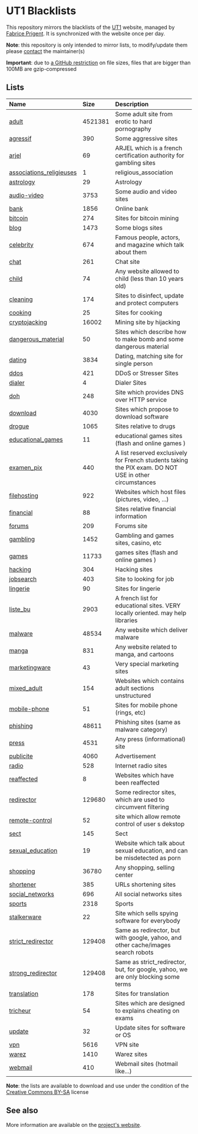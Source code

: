 # UT1 Blacklists
This repository mirrors the blacklists of the [UT1](http://www.ut-capitole.fr) website, managed by [Fabrice Prigent](http://www.ut-capitole.fr/m-fabrice-prigent--15063.kjsp?RH=1319195296040). It is synchronized with the website once per day.

__Note__: this repository is only intended to mirror lists, to modify/update them please [contact](#see-also) the maintainer(s)

__Important__: due to [a GitHub restriction](https://docs.github.com/en/repositories/working-with-files/managing-large-files/about-large-files-on-github#file-size-limits) on file sizes, files that are bigger than 100MB are gzip-compressed

## Lists
| Name | Size | Description |
|:-----|:-----|:------------|
| [adult](blacklists/adult) | 4521381 | Some adult site from erotic to hard pornography |
| [agressif](blacklists/agressif) | 390 | Some aggressive sites |
| [arjel](blacklists/arjel) | 69 | ARJEL which is a french certification authority for gambling sites |
| [associations_religieuses](blacklists/associations_religieuses) | 1 | religious_association |
| [astrology](blacklists/astrology) | 29 | Astrology |
| [audio-video](blacklists/audio-video) | 3753 | Some audio and video sites |
| [bank](blacklists/bank) | 1856 | Online bank |
| [bitcoin](blacklists/bitcoin) | 274 | Sites for bitcoin mining |
| [blog](blacklists/blog) | 1473 | Some blogs sites |
| [celebrity](blacklists/celebrity) | 674 | Famous people, actors, and magazine which talk about them |
| [chat](blacklists/chat) | 261 | Chat site |
| [child](blacklists/child) | 74 | Any website allowed to child (less than 10 years old) |
| [cleaning](blacklists/cleaning) | 174 | Sites to disinfect, update and protect computers |
| [cooking](blacklists/cooking) | 25 | Sites for cooking |
| [cryptojacking](blacklists/cryptojacking) | 16002 | Mining site by hijacking |
| [dangerous_material](blacklists/dangerous_material) | 50 | Sites which describe how to make bomb and some dangerous material |
| [dating](blacklists/dating) | 3834 | Dating, matching site for single person |
| [ddos](blacklists/ddos) | 421 | DDoS or Stresser Sites |
| [dialer](blacklists/dialer) | 4 | Dialer Sites |
| [doh](blacklists/doh) | 248 | Site which provides DNS over HTTP service |
| [download](blacklists/download) | 4030 | Sites which propose to download software |
| [drogue](blacklists/drogue) | 1065 | Sites relative to drugs |
| [educational_games](blacklists/educational_games) | 11 | educational games sites (flash and online games ) |
| [examen_pix](blacklists/examen_pix) | 440 | A list reserved exclusively for French students taking the PIX exam. DO NOT USE in other circumstances |
| [filehosting](blacklists/filehosting) | 922 | Websites which host files (pictures, video, ...) |
| [financial](blacklists/financial) | 88 | Sites relative financial information |
| [forums](blacklists/forums) | 209 | Forums site |
| [gambling](blacklists/gambling) | 1452 | Gambling and games sites, casino, etc |
| [games](blacklists/games) | 11733 | games sites (flash and online games ) |
| [hacking](blacklists/hacking) | 304 | Hacking sites |
| [jobsearch](blacklists/jobsearch) | 403 | Site to looking for job |
| [lingerie](blacklists/lingerie) | 90 | Sites for lingerie |
| [liste_bu](blacklists/liste_bu) | 2903 | A french list for educational sites. VERY locally oriented. may help libraries |
| [malware](blacklists/malware) | 48534 | Any website which deliver malware |
| [manga](blacklists/manga) | 831 | Any website related to manga, and cartoons |
| [marketingware](blacklists/marketingware) | 43 | Very special marketing sites |
| [mixed_adult](blacklists/mixed_adult) | 154 | Websites which contains adult sections unstructured |
| [mobile-phone](blacklists/mobile-phone) | 51 | Sites for mobile phone (rings, etc) |
| [phishing](blacklists/phishing) | 48611 | Phishing sites (same as malware category) |
| [press](blacklists/press) | 4531 | Any press (informational) site |
| [publicite](blacklists/publicite) | 4060 | Advertisement |
| [radio](blacklists/radio) | 528 | Internet radio sites |
| [reaffected](blacklists/reaffected) | 8 | Websites which have been reaffected |
| [redirector](blacklists/redirector) | 129680 | Some redirector sites, which are used to circumvent filtering |
| [remote-control](blacklists/remote-control) | 52 | site which allow remote control of user s dekstop |
| [sect](blacklists/sect) | 145 | Sect |
| [sexual_education](blacklists/sexual_education) | 19 | Website which talk about sexual education, and can be misdetected as porn |
| [shopping](blacklists/shopping) | 36780 | Any shopping, selling center |
| [shortener](blacklists/shortener) | 385 | URLs shortening sites |
| [social_networks](blacklists/social_networks) | 696 | All social networks sites |
| [sports](blacklists/sports) | 2318 | Sports |
| [stalkerware](blacklists/stalkerware) | 22 | Site which sells spying software for everybody |
| [strict_redirector](blacklists/strict_redirector) | 129408 | Same as redirector, but with google, yahoo, and other cache/images search robots |
| [strong_redirector](blacklists/strong_redirector) | 129408 | Same as strict_redirector, but, for google, yahoo, we are only blocking some terms |
| [translation](blacklists/translation) | 178 | Sites for translation |
| [tricheur](blacklists/tricheur) | 54 | Sites which are designed to explains cheating on exams |
| [update](blacklists/update) | 32 | Update sites for software or OS |
| [vpn](blacklists/vpn) | 5616 | VPN site |
| [warez](blacklists/warez) | 1410 | Warez sites |
| [webmail](blacklists/webmail) | 410 | Webmail sites (hotmail like...) |

__Note__: the lists are available to download and use under the condition of the [Creative Commons BY-SA](https://creativecommons.org/licenses/by-sa/4.0/)  license

## See also
More information are available on the [project's website](http://dsi.ut-capitole.fr/blacklists/index_en.php).
